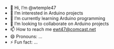 - 👋 Hi, I’m @wtemple47
- 👀 I’m interested in Arduino projects
- 🌱 I’m currently learning Arduino programming 
- 💞️ I’m looking to collaborate on Arduino projects 
- 📫 How to reach me ewt47@comcast.net
- 😄 Pronouns: ...
- ⚡ Fun fact: ...

<!---
wtemple47/wtemple47 is a ✨ special ✨ repository because its `README.md` (this file) appears on your GitHub profile.
You can click the Preview link to take a look at your changes.
--->
